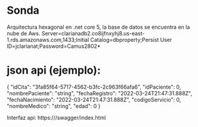 # Sonda

 Arquitectura hexagonal en .net core 5, la base de datos se encuentra en la nube de Aws.
 Server=clarianadb2.co8ijfnxyhj8.us-east-1.rds.amazonaws.com,1433;Initial Catalog=dbproperty;Persist User ID=jclarianat;Password=Camus2802*
 
 # json api (ejemplo): 
 
 {
  "idCita": "3fa85f64-5717-4562-b3fc-2c963f66afa6",
  "idPaciente": 0,
  "nombrePaciente": "string",
  "fechaRegistro": "2022-03-24T21:47:31.888Z",
  "fechaNacimiento": "2022-03-24T21:47:31.888Z",
  "codigoServicio": 0,
  "nombreMedico": "string",
  "edad": 0
}

Interfaz api: https://<server>/swagger/index.html
